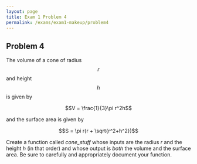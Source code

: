 ```yaml
---
layout: page
title: Exam 1 Problem 4
permalink: /exams/exam1-makeup/problem4
---
```


## Problem 4

The volume of a cone of radius $$r$$ and height $$h$$ is given by

$$V = \frac{1}{3}\pi r^2h$$

and the surface area is given by

$$S = \pi r(r + \sqrt{r^2+h^2})$$

Create a function called *cone_stuff* whose inputs are the radius *r* and the height *h* (in that order) and whose output is *both* the volume and the surface area.
Be sure to carefully and appropriately document your function.




